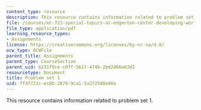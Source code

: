 ```yaml
---
content_type: resource
description: This resource contains information related to problem set 1.
file: /courses/ec-722-special-topics-at-edgerton-center-developing-world-prosthetics-spring-2010/7f4f721cec6b20799ca15a372548e46a_MITEC_722S10_pset1.pdf
file_type: application/pdf
learning_resource_types:
- Assignments
license: https://creativecommons.org/licenses/by-nc-sa/4.0/
ocw_type: OCWFile
parent_title: Assignments
parent_type: CourseSection
parent_uid: b231f0ce-c0ff-5617-4746-2bd2d66e63d2
resourcetype: Document
title: Problem set 1
uid: 7f4f721c-ec6b-2079-9ca1-5a372548e46a
---
```

This resource contains information related to problem set 1.